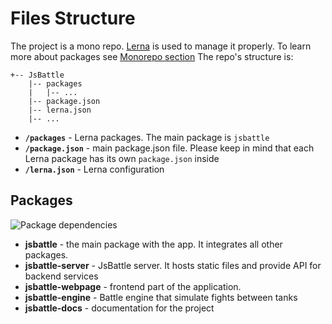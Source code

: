 # Files Structure

The project is a mono repo. [Lerna](https://github.com/lerna/lerna) is used to manage it properly. To learn more about packages see [Monorepo section](./monorepo.md)
The repo's structure is:
```
+-- JsBattle
    |-- packages
    |   |-- ...
    |-- package.json
    |-- lerna.json
    |-- ...
```
* **`/packages`** - Lerna packages. The main package is `jsbattle`
* **`/package.json`** - main package.json file. Please keep in mind that each Lerna package has its own `package.json` inside
* **`/lerna.json`** - Lerna configuration

## Packages

![Package dependencies](./img/puml/packages.png)

- **jsbattle** - the main package with the app. It integrates all other packages.
- **jsbattle-server** - JsBattle server. It hosts static files and provide API for backend services
- **jsbattle-webpage** - frontend part of the application.
- **jsbattle-engine** - Battle engine that simulate fights between tanks
- **jsbattle-docs** - documentation for the project
